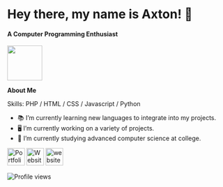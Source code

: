 # Hey there, my name is Axton! 👋
#### A Computer Programming Enthusiast
<img height="80px" src="https://discord.c99.nl/widget/theme-3/360832097495285761.png" />

**About Me**

Skills: PHP / HTML / CSS /  Javascript /  Python

- 📚 I’m currently learning new languages to integrate into my projects.
- 🖥️ I’m currently working on a variety of projects.
- 🏫 I’m currently studying advanced computer science at college.

[<img src='https://cdn.discordapp.com/attachments/765690365256007692/1015419482467991583/user.png' alt='Portfolio' height='40'>](https://axtonprice.me)  [<img src='https://cdn.discordapp.com/attachments/765690365256007692/1015419482719658064/globe.png' alt='Website' height='40'>](https://axtonprice.com)  [<img src='https://cdn.discordapp.com/attachments/765690365256007692/1015419482224738374/discord.png' alt='website' height='40'>](https://discord.gg/dP3MuBATGc)  

<!-- [![Top Langs](https://github-readme-stats.vercel.app/api/top-langs/?username=axtonprice)](https://github.com/anuraghazra/github-readme-stats) -->

![Profile views](https://profile-counter.glitch.me/axtonprice/count.svg)
